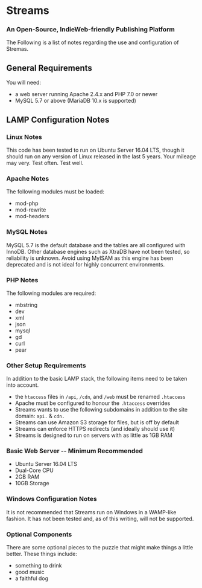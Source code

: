 # Streams

### An Open-Source, IndieWeb-friendly Publishing Platform

The Following is a list of notes regarding the use and configuration of Stremas.

## General Requirements

You will need:

* a web server running Apache 2.4.x and PHP 7.0 or newer
* MySQL 5.7 or above (MariaDB 10.x is supported)

## LAMP Configuration Notes

### Linux Notes
This code has been tested to run on Ubuntu Server 16.04 LTS, though it should run on any version of Linux released in the last 5 years. Your mileage may very. Test often. Test well.

### Apache Notes

The following modules must be loaded:

* mod-php
* mod-rewrite
* mod-headers

### MySQL Notes

MySQL 5.7 is the default database and the tables are all configured with InnoDB. Other database engines such as XtraDB have not been tested, so reliability is unknown. Avoid using MyISAM as this engine has been deprecated and is not ideal for highly concurrent environments.

### PHP Notes

The following modules are required:

* mbstring
* dev
* xml
* json
* mysql
* gd
* curl
* pear

### Other Setup Requirements

In addition to the basic LAMP stack, the following items need to be taken into account.

* the `htaccess` files in `/api`, `/cdn`, and `/web` must be renamed `.htaccess`
* Apache must be configured to honour the `.htaccess` overrides
* Streams wants to use the following subdomains in addition to the site domain: `api.` & `cdn.`
* Streams can use Amazon S3 storage for files, but is off by default
* Streams can enforce HTTPS redirects (and ideally should use it)
* Streams is designed to run on servers with as little as 1GB RAM

### Basic Web Server -- Minimum Recommended

* Ubuntu Server 16.04 LTS
* Dual-Core CPU
* 2GB RAM
* 10GB Storage

### Windows Configuration Notes

It is not recommended that Streams run on Windows in a WAMP-like fashion. It has not been tested and, as of this writing, will not be supported.

### Optional Components

There are some optional pieces to the puzzle that might make things a little better. These things include:

* something to drink
* good music
* a faithful dog